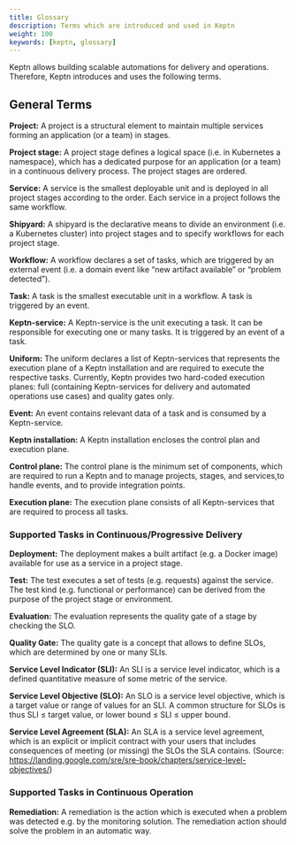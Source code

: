 ```yaml
---
title: Glossary
description: Terms which are introduced and used in Keptn
weight: 100
keywords: [keptn, glossary]
---
```


Keptn allows building scalable automations for delivery and operations. Therefore, Keptn introduces and uses the following terms.

## General Terms

**Project:** A project is a structural element to maintain multiple services forming an application (or a team) in stages.

**Project stage:** A project stage defines a logical space (i.e. in Kubernetes a namespace), which has a dedicated purpose for an application (or a team) in a continuous delivery process. The project stages are ordered.

**Service:** A service is the smallest deployable unit and is deployed in all project stages according to the order.  Each service in a project follows the same workflow.

**Shipyard:** A shipyard is the declarative means to divide an environment (i.e. a Kubernetes cluster) into project stages and to specify workflows for each project stage.

**Workflow:** A workflow declares a set of tasks, which are triggered by an external event (i.e. a domain event like “new artifact available” or “problem detected”). 

**Task:** A task is the smallest executable unit in a workflow. A task is triggered by an event. 

**Keptn-service:** A Keptn-service is the unit executing a task. It can be responsible for executing one or many tasks. It is triggered by an event of a task.

**Uniform:** The uniform declares a list of Keptn-services that represents the execution plane of a Keptn installation and are required to execute the respective tasks. Currently, Keptn provides two hard-coded execution planes: full (containing Keptn-services for delivery and automated operations use cases) and quality gates only. 

**Event:** An event contains relevant data of a task and is consumed by a Keptn-service.

**Keptn installation:** A Keptn installation encloses the control plan and execution plane. 

**Control plane:** The control plane is the minimum set of components, which are required to run a Keptn and to manage projects, stages, and services,to handle events, and to provide integration points. 

**Execution plane:** The execution plane consists of all Keptn-services that are required to process all tasks. 

### Supported Tasks in Continuous/Progressive Delivery

**Deployment:** The deployment makes a built artifact (e.g. a Docker image) available for use as a service in a project stage. 

**Test:** The test executes a set of tests (e.g. requests) against the service. The test kind (e.g. functional or performance) can be derived from the purpose of the project stage or environment. 

**Evaluation:** The evaluation represents the quality gate of a stage by checking the SLO. 

**Quality Gate:** The quality gate is a concept that allows to define SLOs, which are determined by one or many SLIs. 

**Service Level Indicator (SLI):** An SLI is a service level indicator, which is a defined quantitative measure of some metric of the service.

**Service Level Objective (SLO):** An SLO is a service level objective, which is a target value or range of values for an SLI. A common structure for SLOs is thus SLI ≤ target value, or lower bound ≤ SLI ≤ upper bound. 

**Service Level Agreement (SLA):** An SLA is a service level agreement, which is an explicit or implicit contract with your users that includes consequences of meeting (or missing) the SLOs the SLA contains. (Source: https://landing.google.com/sre/sre-book/chapters/service-level-objectives/) 

### Supported Tasks in Continuous Operation

**Remediation:** A remediation is the action which is executed when a problem was detected e.g. by the monitoring solution. The remediation action should solve the problem in an automatic way.
